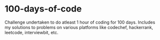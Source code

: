 # 100-days-of-code

Challenge undertaken to do atleast 1 hour of coding for 100 days. 
Includes my solutions to problems on various platforms like codechef, hackerrank, leetcode, interviewbit, etc.
